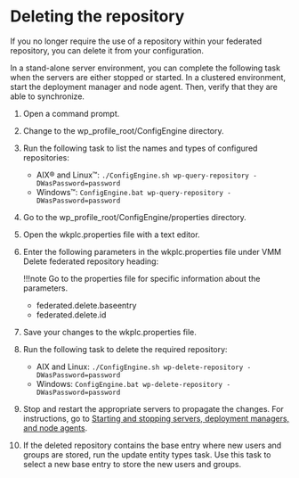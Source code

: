 # Deleting the repository

If you no longer require the use of a repository within your federated repository, you can delete it from your configuration.

In a stand-alone server environment, you can complete the following task when the servers are either stopped or started. In a clustered environment, start the deployment manager and node agent. Then, verify that they are able to synchronize.

1.  Open a command prompt.

2.  Change to the wp_profile_root/ConfigEngine directory.

3.  Run the following task to list the names and types of configured repositories:

    -   AIX® and Linux™: `./ConfigEngine.sh wp-query-repository -DWasPassword=password`
    -   Windows™: `ConfigEngine.bat wp-query-repository -DWasPassword=password`

4.  Go to the wp_profile_root/ConfigEngine/properties directory.

5.  Open the wkplc.properties file with a text editor.

6.  Enter the following parameters in the wkplc.properties file under VMM Delete federated repository heading:

    !!!note
        Go to the properties file for specific information about the parameters.

    -   federated.delete.baseentry
    -   federated.delete.id

7.  Save your changes to the wkplc.properties file.

8.  Run the following task to delete the required repository:

    -   AIX and Linux: `./ConfigEngine.sh wp-delete-repository -DWasPassword=password`
    -   Windows: `ConfigEngine.bat wp-delete-repository -DWasPassword=password`

9.  Stop and restart the appropriate servers to propagate the changes. For instructions, go to [Starting and stopping servers, deployment managers, and node agents](../../../../manage/stopstart.md).

10. If the deleted repository contains the base entry where new users and groups are stored, run the update entity types task. Use this task to select a new base entry to store the new users and groups.


